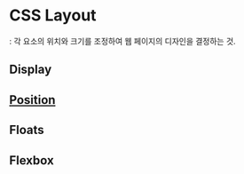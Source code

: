 # CSS Layout
: 각 요소의 위치와 크기를 조정하여 웹 페이지의 디자인을 결정하는 것.

## Display
## [Position](/html-css/kdt_html_css/layout/position/)
## Floats
## Flexbox
